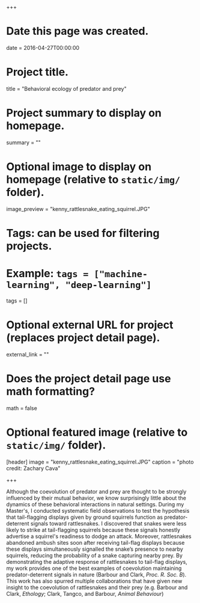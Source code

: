 +++
# Date this page was created.
date = 2016-04-27T00:00:00

# Project title.
title = "Behavioral ecology of predator and prey"

# Project summary to display on homepage.
summary = ""

# Optional image to display on homepage (relative to `static/img/` folder).
image_preview = "kenny_rattlesnake_eating_squirrel.JPG"

# Tags: can be used for filtering projects.
# Example: `tags = ["machine-learning", "deep-learning"]`
tags = []

# Optional external URL for project (replaces project detail page).
external_link = ""

# Does the project detail page use math formatting?
math = false

# Optional featured image (relative to `static/img/` folder).
[header]
image = "kenny_rattlesnake_eating_squirrel.JPG"
caption = "photo credit: Zachary Cava"

+++

Although the coevolution of predator and prey are thought to be strongly influenced by their mutual behavior, we know surprisingly little about the dynamics of these behavioral interactions in natural settings. During my Master's, I conducted systematic field observations to test the hypothesis that tail-flagging displays given by ground squirrels function as predator-deterrent signals toward rattlesnakes. I discovered that snakes were less likely to strike at tail-flagging squirrels because these signals honestly advertise a squirrel's readiness to dodge an attack. Moreover, rattlesnakes abandoned ambush sites soon after receiving tail-flag displays because these displays simultaneously signalled the snake’s presence to nearby squirrels, reducing the probability of a snake capturing nearby prey. By demonstrating the adaptive response of rattlesnakes to tail-flag displays, my work provides one of the best examples of coevolution maintaining predator-deterrent signals in nature (Barbour and Clark, *Proc. R. Soc. B*). This work has also spurred multiple collaborations that have given new insight to the coevolution of rattlesnakes and their prey (e.g. Barbour and Clark, *Ethology*; Clark, Tangco, and Barbour, *Animal Behaviour*)
